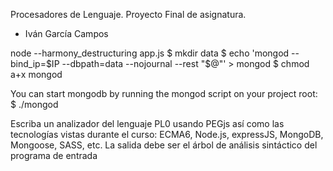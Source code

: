 Procesadores de Lenguaje.
Proyecto Final de asignatura.
* Iván García Campos

node --harmony_destructuring app.js
$ mkdir data
$ echo 'mongod --bind_ip=$IP --dbpath=data --nojournal --rest "$@"' > mongod
$ chmod a+x mongod

You can start mongodb by running the mongod script on your project root:
$ ./mongod


Escriba un analizador del lenguaje PL0 usando PEGjs así como las tecnologías vistas durante el curso: ECMA6, Node.js, expressJS, MongoDB, Mongoose, SASS, etc. La salida debe ser el árbol de análisis sintáctico del programa de entrada


